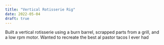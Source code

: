 ```yaml
---
title: "Vertical Rotisserie Rig"
date: 2022-05-04
draft: true
---
```


Built a vertical rotisserie using a burn barrel, scrapped parts from a grill, and a low rpm motor. Wanted to recreate the best al pastor tacos I ever had

<div ID="gallery" data-nanogallery2='{
      "itemsBaseURL": "{{<s3cdn>}}/projects/vertical_rotisserie/",
      "thumbnailWidth": "250",
      "thumbnailHeight": "250",
      "thumbnailBorderVertical": 1,
      "thumbnailBorderHorizontal": 1,
      "thumbnailLabel": {
        "position": "overImageOnBottom",
        "displayDescription": true
      },
      "thumbnailHoverEffect2": "labelAppear75|descriptionSlideUp",
      "galleryDisplayMode": "pagination",
      "galleryMaxRows": 1,
      "thumbnailAlignment": "center",
      "thumbnailOpenImage": true,
      "viewerTools":     {
        "topLeft":    "pageCounter, label",
        "topRight":   "playPauseButton, rotateLeft, rotateRight, fullscreenButton, closeButton"
       }   
    }'>
    <a href="rotisserie_02.jpg" data-ngthumb="rotisserie_02.jpg" data-ngdesc=""></a>
    <a href="rotisserie_07.jpg" data-ngthumb="rotisserie_07.jpg" data-ngdesc=""></a>
    <a href="rotisserie_04.jpg" data-ngthumb="rotisserie_04.jpg" data-ngdesc=""></a>
    <a href="rotisserie_01.mp4" data-ngthumb="rotisserie_01.mp4" data-ngdesc=""></a>
    <a href="rotisserie_05.mov" data-ngthumb="rotisserie_05.mov" data-ngdesc=""></a>
    <a href="rotisserie_06.mp4" data-ngthumb="rotisserie_06.mp4" data-ngdesc=""></a>
    <a href="rotisserie_03.mp4" data-ngthumb="rotisserie_03.mp4" data-ngdesc=""></a>
  </div>